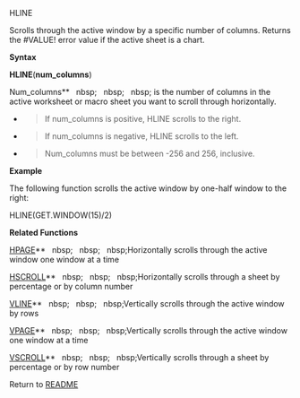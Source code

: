 HLINE

Scrolls through the active window by a specific number of columns.
Returns the \#VALUE\! error value if the active sheet is a chart.

**Syntax**

**HLINE**(**num\_columns**)

Num\_columns**&nbsp;&nbsp;&nbsp;nbsp;&nbsp;&nbsp;&nbsp;nbsp;&nbsp;&nbsp;&nbsp;nbsp;&nbsp;is the number of columns in the
active worksheet or macro sheet you want to scroll through horizontally.

  - > If num\_columns is positive, HLINE scrolls to the right.

  - > If num\_columns is negative, HLINE scrolls to the left.

  - > Num\_columns must be between -256 and 256, inclusive.


**Example**

The following function scrolls the active window by one-half window to
the right:

HLINE(GET.WINDOW(15)/2)

**Related Functions**

[HPAGE](HPAGE.md)**&nbsp;&nbsp;&nbsp;nbsp;&nbsp;&nbsp;&nbsp;nbsp;&nbsp;&nbsp;&nbsp;nbsp;Horizontally scrolls through the active window
one window at a time

[HSCROLL](HSCROLL.md)**&nbsp;&nbsp;&nbsp;nbsp;&nbsp;&nbsp;&nbsp;nbsp;&nbsp;&nbsp;&nbsp;nbsp;Horizontally scrolls through a sheet by
percentage or by column number

[VLINE](VLINE.md)**&nbsp;&nbsp;&nbsp;nbsp;&nbsp;&nbsp;&nbsp;nbsp;&nbsp;&nbsp;&nbsp;nbsp;Vertically scrolls through the active window by
rows

[VPAGE](VPAGE.md)**&nbsp;&nbsp;&nbsp;nbsp;&nbsp;&nbsp;&nbsp;nbsp;&nbsp;&nbsp;&nbsp;nbsp;Vertically scrolls through the active window one
window at a time

[VSCROLL](VSCROLL.md)**&nbsp;&nbsp;&nbsp;nbsp;&nbsp;&nbsp;&nbsp;nbsp;&nbsp;&nbsp;&nbsp;nbsp;Vertically scrolls through a sheet by
percentage or by row number



Return to [README](README.md)


